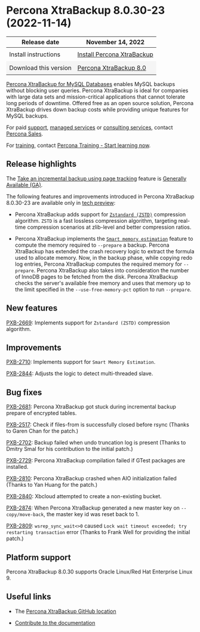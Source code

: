 # Percona XtraBackup 8.0.30-23 (2022-11-14)

<style>
    table {
        width=50%';
        font-family: Chivo, Colfax, Franziska, Helvetica, Arial, sans-serif;
    }
    table td {
        border: 0px;
        padding: 8px;
    }
    tr:nth-child(even){
        background-color:#f5f5f5
    }
    tr:hover {
        background-color: #dddd;
    }
</style>

| Release date | November 14, 2022 |
|---|---|
| Install instructions | [Install Percona XtraBackup](https://www.percona.com/doc/percona-xtrabackup/8.0/installation.html) |
| Download this version | [Percona XtraBackup 8.0](https://www.percona.com/downloads/Percona-XtraBackup-LATEST/) |

[Percona XtraBackup for MySQL Databases](https://www.percona.com/software/mysql-database/percona-xtrabackup) enables MySQL backups without blocking user queries. Percona XtraBackup is ideal for companies with large data sets and mission-critical applications that cannot tolerate long periods of downtime. Offered free as an open source solution, Percona XtraBackup drives down backup costs while providing unique features for MySQL backups.

For paid [support](https://www.percona.com/services/support), [managed services](https://www.percona.com/services/managed-services) or [consulting services](https://www.percona.com/services/consulting), contact [Percona Sales](https://www.percona.com/about-percona/contact).

For [training](https://www.percona.com/training), contact [Percona Training - Start learning now](https://learn.percona.com/contact-me).

## Release highlights

The [Take an incremental backup using page tracking](..//..//advanced/page_tracking.md) feature is [Generally Available (GA)](..//..//glossary.md#general-availability-ga).

The following features and improvements introduced in Percona XtraBackup 8.0.30-23 are available only in [tech preview](..//..//glossary.md#tech-preview):

* Percona XtraBackup adds support for [`Zstandard (ZSTD)`](..//..//backup_scenarios/compressed_backup.md) compression algorithm. `ZSTD` is a fast lossless compression algorithm, targeting real-time compression scenarios at zlib-level and better compression ratios. 

* Percona XtraBackup implements the [`Smart memory estimation`](..//..//advanced/smart_memory_estimation.md) feature to compute the memory required to `--prepare` a backup. Percona XtraBackup has extended the crash recovery logic to extract the formula used to allocate memory. Now, in the backup phase, while copying redo log entries, Percona XtraBackup computes the required memory for `--prepare`. Percona XtraBackup also takes into consideration the number of InnoDB pages to be fetched from the disk. Percona XtraBackup checks the server's available free memory and uses that memory up to the limit specified in the `--use-free-memory-pct` option to run `--prepare`.

## New features

[PXB-2669](https://jira.percona.com/browse/PXB-2669): Implements support for `Zstandard (ZSTD)` compression algorithm.

## Improvements

[PXB-2710](https://jira.percona.com/browse/PXB-2710): Implements support for `Smart Memory Estimation`.

[PXB-2844](https://jira.percona.com/browse/PXB-2844): Adjusts the logic to detect multi-threaded slave.

## Bug fixes

[PXB-2681](https://jira.percona.com/browse/PXB-2681): Percona XtraBackup got stuck during incremental backup prepare of encrypted tables.

[PXB-2517](https://jira.percona.com/browse/PXB-2517): Check if files-from is successfully closed before rsync (Thanks to Garen Chan for the patch.)

[PXB-2702](https://jira.percona.com/browse/PXB-2702): Backup failed when undo truncation log is present (Thanks to Dmitry Smal for his contribution to the initial patch.)

[PXB-2729](https://jira.percona.com/browse/PXB-2729): Percona XtraBackup compilation failed if GTest packages are installed.

[PXB-2810](https://jira.percona.com/browse/PXB-2810): Percona XtraBackup crashed when AIO initialization failed (Thanks to Yan Huang for the patch.) 

[PXB-2840](https://jira.percona.com/browse/PXB-2840): Xbcloud attempted to create a non-existing bucket. 

[PXB-2874](https://jira.percona.com/browse/PXB-2874): When Percona XtraBackup generated a new master key on `--copy/move-back`, the master key id was reset back to 1.

[PXB-2809](https://jira.percona.com/browse/PXB-2809): `wsrep_sync_wait<>0` caused `Lock wait timeout exceeded; try restarting transaction` error (Thanks to Frank Well for providing the initial patch.)

## Platform support

Percona XtraBackup 8.0.30 supports Oracle Linux/Red Hat Enterprise Linux 9.

## Useful links

* The [Percona XtraBackup GitHub location](https://github.com/percona/percona-xtrabackup)

* [Contribute to the documentation](https://github.com/percona/pxb-docs/blob/8.0/contributing.md)
